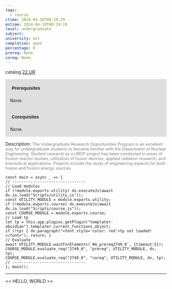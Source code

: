 ```yaml
---
tags:
  - course
ctime: 2024-04-18T00:19:29
mstime: 2024-04-18T00:19:29
level: undergraduate
subject: 
university: mit
completion: open
percentage: 0
prereq: None.
coreq: None.
---
```


catalog [22.UR](http://student.mit.edu/catalog/m22a.html#22.UR)

<span style="display: block; padding: 15px; background-color: rgb(100, 100, 100, 0.2);"><font id="m_prereq2749_0" style="display: block; font-family: Arial, sans-serif; font-weight: bold; padding: 5px">Prerequisites</font><br><span id="prereq2749_0">None.</span></span>
<span style="display: block; padding: 15px; background-color: rgb(100, 100, 100, 0.2);"><font id="m_coreq2749_0" style="display: block; font-family: Arial, sans-serif; font-weight: bold; padding: 5px">Corequisites</font><br><span id="coreq2749_0">None.</span></span>

<font style="">Description:</font>
<font style="color: grey; font-size: 0.8rem;">The Undergraduate Research Opportunities Program is an excellent way for undergraduate students to become familiar with the Department of Nuclear Engineering. Student research as a UROP project has been conducted in areas of fission reactor studies, utilization of fusion devices, applied radiation research, and biomedical applications. Projects include the study of engineering aspects for both fusion and fission energy sources.</font>

```dataviewjs
const main = async _ => {
// --------------------------------
// Load modules
if (!module.exports.utility) dv.executeJs(await dv.io.load("Scripts/utility.js"));
const UTILITY_MODULE = module.exports.utility;
if (!module.exports.course) dv.executeJs(await dv.io.load("Scripts/course.js"));
const COURSE_MODULE = module.exports.course;
// Load tp
let tp = this.app.plugins.getPlugin("templater-obsidian").templater.current_functions_object;
if (!tp) { dv.paragraph("<font style='color: red'>tp not loaded!</font>"); return; }
// Evaluate
await UTILITY_MODULE.waitForElements(`#m_prereq2749_0`, {timeout:5});
COURSE_MODULE.evaluate_req("2749_0", "prereq", UTILITY_MODULE, dv, tp);
COURSE_MODULE.evaluate_req("2749_0", "coreq", UTILITY_MODULE, dv, tp);
// --------------------------------
}; main();
```

---

<< HELLO, WORLD >>
